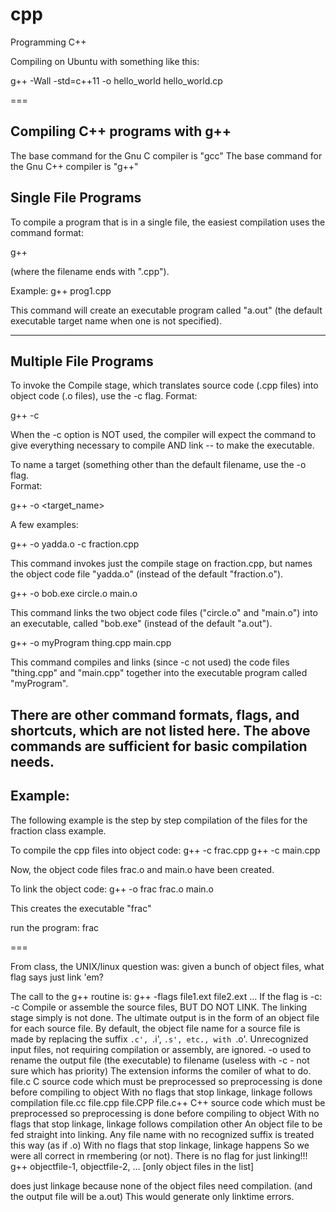 # cpp
Programming C++

Compiling on Ubuntu with something like this:

g++ -Wall -std=c++11 -o hello_world hello_world.cp

===

Compiling C++ programs with g++
-------------------------------

The base command for the Gnu C compiler is "gcc"
The base command for the Gnu C++ compiler is "g++"

Single File Programs
--------------------

To compile a program that is in a single file, the easiest compilation
uses the command format:

   g++ <filename>

(where the filename ends with ".cpp").

Example:
    g++ prog1.cpp

This command will create an executable program called "a.out" (the default
executable target name when one is not specified).

---------------------------------------------------------

Multiple File Programs
----------------------

To invoke the Compile stage, which translates source code (.cpp files)
into object code (.o files), use the -c flag.  Format:

  g++ -c <filename>

When the -c option is NOT used, the compiler will expect the command to 
give everything necessary to compile AND link -- to make the executable.

To name a target (something other than the default filename, use the -o flag.  
Format:

  g++ -o <target_name> <remainder of command>

A few examples:

  g++ -o yadda.o -c fraction.cpp

This command invokes just the compile stage on fraction.cpp, but names the 
object code file "yadda.o" (instead of the default "fraction.o").

  g++ -o bob.exe circle.o main.o

This command links the two object code files ("circle.o" and "main.o") 
into an executable, called "bob.exe" (instead of the default "a.out").

  g++ -o myProgram thing.cpp main.cpp

This command compiles and links (since -c not used) the code files 
"thing.cpp" and "main.cpp" together into the executable program called 
"myProgram".

There are other command formats, flags,  and shortcuts, which are not
listed here.  The above commands are sufficient for basic compilation
needs.
---------------------------------------------------------------------

Example:
--------

The following example is the step by step compilation of the files for
the fraction class example.

  To compile the cpp files into object code:
                    g++ -c frac.cpp
                    g++ -c main.cpp

  Now, the object code files frac.o and main.o have been created.

  To link the object code:              g++ -o frac frac.o main.o

  This creates the executable "frac"

  run the program:                      frac


===

From class, the UNIX/linux question was: given a bunch of object files, what flag says just link 'em?

The call to the g++ routine is:
g++ -flags file1.ext file2.ext ... 
If the flag is -c:
-c
Compile or assemble the source files, BUT DO NOT LINK.
The linking stage simply is not done. The ultimate output is in the form of an object file for each source file.
By default, the object file name for a source file is made by replacing the suffix `.c', `.i', `.s', etc., with `.o'.
Unrecognized input files, not requiring compilation or assembly, are ignored.
-o <filename>
used to rename the output file (the executable) to filename
(useless with -c - not sure which has priority)
The extension informs the comiler of what to do.
file.c
C source code which must be preprocessed so preprocessing is done before compiling to object
          With no flags that stop linkage, linkage follows compilation
file.cc
file.cpp
file.CPP
file.c++
C++ source code which must be preprocessed so preprocessing is done before compiling to object
          With no flags that stop linkage, linkage follows compilation
other
An object file to be fed straight into linking. Any file name with no recognized suffix is treated this way (as if .o)
          With no flags that stop linkage, linkage happens
So we were all correct in rmembering (or not).
There is no flag for just linking!!!
g++ objectfile-1, objectfile-2, ... [only object files in the list] 

does just linkage because none of the object files need compilation.
(and the output file will be a.out)
This would generate only linktime errors.
